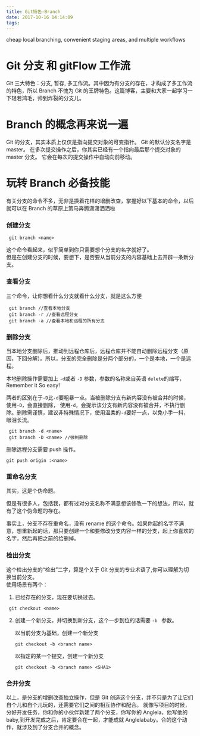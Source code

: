 ```yaml
---
title: Git特色-Branch
date: 2017-10-16 14:14:09
tags:
---
```


cheap local branching, convenient staging areas, and multiple workflows

# Git 分支 和 gitFlow 工作流

Git 三大特色：分支, 暂存, 多工作流。其中因为有分支的存在，才构成了多工作流的特色，所以 Branch 不愧为 Git 的王牌特色。这篇博客，主要和大家一起学习一下轻若鸿毛，帅到炸裂的分支儿。

# Branch 的概念再来说一遍

Git 的分支，其实本质上仅仅是指向提交对象的可变指针。 Git 的默认分支名字是 master。 在多次提交操作之后，你其实已经有一个指向最后那个提交对象的 master 分支。 它会在每次的提交操作中自动向前移动。


# 玩转 Branch 必备技能

有关分支的命令不多，无非是换着花样的增删改查，掌握好以下基本的命令，以后就可以在 Branch 的草原上策马奔腾潇潇洒洒啦

### 创建分支

```
 git branch <name>
```
这个命令看起来，似乎简单到你只需要想个分支的名字就好了。  
但是在创建分支的时候，要想下，是否要从当前分支的内容基础上去开辟一条新分支。


### 查看分支

三个命令，让你想看什么分支就看什么分支，就是这么方便
```
 git branch //查看本地分支
 git branch -r //查看远程分支
 git branch -a //查看本地和远程的所有分支
```



### 删除分支

当本地分支删除后，推动到远程仓库后，远程仓库并不能自动删除远程分支（原因，下回分解）。所以，分支的完全删除是分两个部分的，一个是本地，一个是远程。

本地删除操作需要加上 `-d`或者 `-D` 参数，参数的名称来自英语 `delete`的缩写，Remember it So easy!

两者的区别在于`-D`比`-d`要粗暴一点。当被删除分支有新内容没有被合并的时候，使用`-D`，会直接删除， 使用`-d`，会提示该分支有新内容没有被合并，不执行删除。删除需谨慎，建议非特殊情况下，使用温柔的`-d`要好一点，以免小手一抖，眼泪长流。

```
 git branch -d <name>
 git branch -D <name> //强制删除

```

删除远程分支需要 push 操作。

```
git push origin :<name>
```


### 重命名分支
其实，这是个伪命题。  

但是有很多人，包括我，都有过对分支名称不满意想该修改一下的想法，所以，就有了这个伪命题的存在。

事实上，分支不存在重命名，没有 rename 的这个命令。如果你起的名字不满意，想重新起的话，那只要创建一个和要修改分支内容一样的分支，起上你喜欢的名字，然后再把之前的给删掉。


### 检出分支

这个检出分支的“检出”二字，算是个关于 Git 分支的专业术语了,你可以理解为切换当前分支。  
使用场景有两个：   
1. 已经存在的分支，现在要切换过去。
```
 git checkout <name>
```   
2. 创建一个新分支，并切换到新分支，这个一步到位的话需要 `-b ` 参数。

     以当前分支为基础，创建一个新分支

    ```
    git checkout -b <branch name>
    ```
    以指定的某一个提交，创建一个新分支

    ```
    git checkout -b <branch name> <SHA1>
    ```

### 合并分支

以上，是分支的增删改查独立操作，但是 Git 创造这个分支，并不只是为了让它们自个儿和自个儿玩的，还需要它们之间的相互协作和配合。  就像写项目的时候，分好开发任务，你和你的小伙伴新建了两个分支，你写你的 Anglela，他写他的 baby,到开发完成之后，肯定要合在一起，才能成就 Anglelababy。合的这个动作，就涉及到了分支合并的概念。

